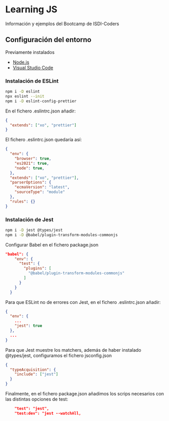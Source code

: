 # Learning JS

Información y ejemplos del Bootcamp de ISDI-Coders

## Configuración del entorno

Previamente instalados

- [Node.js](https://nodejs.org/es/)
- [Visual Studio Code](https://code.visualstudio.com/)

### Instalación de ESLint

```bash
npm i -D eslint
npx eslint --init
npm i -D eslint-config-prettier
```

En el fichero .eslintrc.json añadir:

```json
{
  "extends": ["xo", "prettier"]
}
```

El fichero .eslintrc.json quedaría así:

```json
{
  "env": {
    "browser": true,
    "es2021": true,
    "node": true,
  },
  "extends": ["xo", "prettier"],
  "parserOptions": {
    "ecmaVersion": "latest",
    "sourceType": "module"
  },
  "rules": {}
}
```

### Instalación de Jest

```bash
npm i -D jest @types/jest
npm i -D @babel/plugin-transform-modules-commonjs
```

Configurar Babel en el fichero package.json

```json
"babel": {
    "env": {
      "test": {
        "plugins": [
          "@babel/plugin-transform-modules-commonjs"
        ]
      }
    }
  }
```

Para que ESLint no de errores con Jest,
en el fichero  .eslintrc.json añadir:

```json
{
  "env": {
    ...
    "jest": true
  },
  ...
}
```

Para que Jest muestre los matchers, además de haber instalado @types/jest, configuramos el fichero jsconfig.json

```json
{
  "typeAcquisition": {
    "include": ["jest"]
  }
}
```

Finalmente, en el fichero package.json añadimos los scrips necesarios con las distintas opciones de test:

```json
    "test": "jest",
    "test:dev": "jest --watchAll,
```
